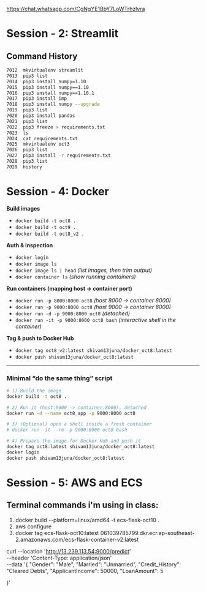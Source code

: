 https://chat.whatsapp.com/CgNgYE1BbY7LoWTrhzlvra

# Session - 2: Streamlit

## Command History

```bash
7012  mkvirtualenv streamlit
7013  pip3 list
7014  pip3 install numpy=1.10
7015  pip3 install numpy==1.10
7016  pip3 install numpy==1.10.1
7017  pip3 install imp
7018  pip3 install numpy --upgrade
7019  pip3 list
7020  pip3 install pandas
7021  pip3 list
7022  pip3 freeze > requirements.txt
7023  ls
7024  cat requirements.txt
7025  mkvirtualenv oct3
7026  pip3 list
7027  pip3 install -r requirements.txt
7028  pip3 list
7029  history
```
# Session - 4: Docker

**Build images**

* `docker build -t oct8 .`
* `docker build -t oct9 .`
* `docker build -t oct8_v2 .`

**Auth & inspection**

* `docker login`
* `docker image ls`
* `docker image ls | head`  *(list images, then trim output)*
* `docker container ls`     *(show running containers)*

**Run containers (mapping host → container port)**

* `docker run -p 8000:8000 oct8`            *(host 8000 → container 8000)*
* `docker run -p 9000:8000 oct8`            *(host 9000 → container 8000)*
* `docker run -d -p 9000:8000 oct8`         *(detached)*
* `docker run -it -p 9000:8000 oct8 bash`   *(interactive shell in the container)*

**Tag & push to Docker Hub**

* `docker tag oct8_v2:latest shivam13juna/docker_oct8:latest`
* `docker push shivam13juna/docker_oct8:latest`

---

### Minimal “do the same thing” script

```bash
# 1) Build the image
docker build -t oct8 .

# 2) Run it (host:9000 -> container:8000), detached
docker run -d --name oct8_app -p 9000:8000 oct8

# 3) (Optional) open a shell inside a fresh container
# docker run -it --rm -p 9000:8000 oct8 bash

# 4) Prepare the image for Docker Hub and push it
docker tag oct8:latest shivam13juna/docker_oct8:latest
docker login
docker push shivam13juna/docker_oct8:latest
```

 
# Session - 5: AWS and ECS

## Terminal commands i'm using in class:

1. docker build --platform=linux/amd64 -t ecs-flask-oct10 .
2. aws configure
3. docker tag ecs-flask-oct10:latest 061039785799.dkr.ecr.ap-southeast-2.amazonaws.com/ecs-flask-container-v2:latest


curl --location 'http://13.239.113.54:9000/predict' \
--header 'Content-Type: application/json' \
--data '{   "Gender": "Male",
   "Married": "Unmarried",
   "Credit_History": "Cleared Debts",
   "ApplicantIncome": 50000, 
   "LoanAmount": 5
   
   }'